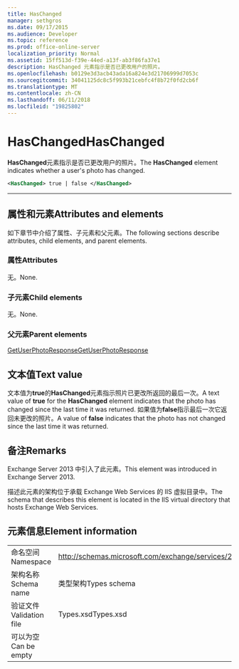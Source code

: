 ```yaml
---
title: HasChanged
manager: sethgros
ms.date: 09/17/2015
ms.audience: Developer
ms.topic: reference
ms.prod: office-online-server
localization_priority: Normal
ms.assetid: 15ff513d-f39e-44ed-a13f-ab3f86fa37e1
description: HasChanged 元素指示是否已更改用户的照片。
ms.openlocfilehash: b0129e3d3acb43ada16a824e3d21706999d7053c
ms.sourcegitcommit: 34041125dc8c5f993b21cebfc4f8b72f0fd2cb6f
ms.translationtype: MT
ms.contentlocale: zh-CN
ms.lasthandoff: 06/11/2018
ms.locfileid: "19825802"
---
```

# <a name="haschanged"></a><span data-ttu-id="0e04c-103">HasChanged</span><span class="sxs-lookup"><span data-stu-id="0e04c-103">HasChanged</span></span>

<span data-ttu-id="0e04c-104">**HasChanged**元素指示是否已更改用户的照片。</span><span class="sxs-lookup"><span data-stu-id="0e04c-104">The **HasChanged** element indicates whether a user's photo has changed.</span></span> 
  
```XML
<HasChanged> true | false </HasChanged>
```

 ****
## <a name="attributes-and-elements"></a><span data-ttu-id="0e04c-105">属性和元素</span><span class="sxs-lookup"><span data-stu-id="0e04c-105">Attributes and elements</span></span>

<span data-ttu-id="0e04c-106">如下章节中介绍了属性、子元素和父元素。</span><span class="sxs-lookup"><span data-stu-id="0e04c-106">The following sections describe attributes, child elements, and parent elements.</span></span>
  
### <a name="attributes"></a><span data-ttu-id="0e04c-107">属性</span><span class="sxs-lookup"><span data-stu-id="0e04c-107">Attributes</span></span>

<span data-ttu-id="0e04c-108">无。</span><span class="sxs-lookup"><span data-stu-id="0e04c-108">None.</span></span>
  
### <a name="child-elements"></a><span data-ttu-id="0e04c-109">子元素</span><span class="sxs-lookup"><span data-stu-id="0e04c-109">Child elements</span></span>

<span data-ttu-id="0e04c-110">无。</span><span class="sxs-lookup"><span data-stu-id="0e04c-110">None.</span></span>
  
### <a name="parent-elements"></a><span data-ttu-id="0e04c-111">父元素</span><span class="sxs-lookup"><span data-stu-id="0e04c-111">Parent elements</span></span>

[<span data-ttu-id="0e04c-112">GetUserPhotoResponse</span><span class="sxs-lookup"><span data-stu-id="0e04c-112">GetUserPhotoResponse</span></span>](getuserphotoresponse.md)
  
## <a name="text-value"></a><span data-ttu-id="0e04c-113">文本值</span><span class="sxs-lookup"><span data-stu-id="0e04c-113">Text value</span></span>

<span data-ttu-id="0e04c-114">文本值为**true**的**HasChanged**元素指示照片已更改所返回的最后一次。</span><span class="sxs-lookup"><span data-stu-id="0e04c-114">A text value of **true** for the **HasChanged** element indicates that the photo has changed since the last time it was returned.</span></span> <span data-ttu-id="0e04c-115">如果值为**false**指示最后一次它返回未更改的照片。</span><span class="sxs-lookup"><span data-stu-id="0e04c-115">A value of **false** indicates that the photo has not changed since the last time it was returned.</span></span> 
  
## <a name="remarks"></a><span data-ttu-id="0e04c-116">备注</span><span class="sxs-lookup"><span data-stu-id="0e04c-116">Remarks</span></span>

<span data-ttu-id="0e04c-117">Exchange Server 2013 中引入了此元素。</span><span class="sxs-lookup"><span data-stu-id="0e04c-117">This element was introduced in Exchange Server 2013.</span></span>
  
<span data-ttu-id="0e04c-118">描述此元素的架构位于承载 Exchange Web Services 的 IIS 虚拟目录中。</span><span class="sxs-lookup"><span data-stu-id="0e04c-118">The schema that describes this element is located in the IIS virtual directory that hosts Exchange Web Services.</span></span>
  
## <a name="element-information"></a><span data-ttu-id="0e04c-119">元素信息</span><span class="sxs-lookup"><span data-stu-id="0e04c-119">Element information</span></span>

|||
|:-----|:-----|
|<span data-ttu-id="0e04c-120">命名空间</span><span class="sxs-lookup"><span data-stu-id="0e04c-120">Namespace</span></span>  <br/> |http://schemas.microsoft.com/exchange/services/2006/types  <br/> |
|<span data-ttu-id="0e04c-121">架构名称</span><span class="sxs-lookup"><span data-stu-id="0e04c-121">Schema name</span></span>  <br/> |<span data-ttu-id="0e04c-122">类型架构</span><span class="sxs-lookup"><span data-stu-id="0e04c-122">Types schema</span></span>  <br/> |
|<span data-ttu-id="0e04c-123">验证文件</span><span class="sxs-lookup"><span data-stu-id="0e04c-123">Validation file</span></span>  <br/> |<span data-ttu-id="0e04c-124">Types.xsd</span><span class="sxs-lookup"><span data-stu-id="0e04c-124">Types.xsd</span></span>  <br/> |
|<span data-ttu-id="0e04c-125">可以为空</span><span class="sxs-lookup"><span data-stu-id="0e04c-125">Can be empty</span></span>  <br/> ||
   

